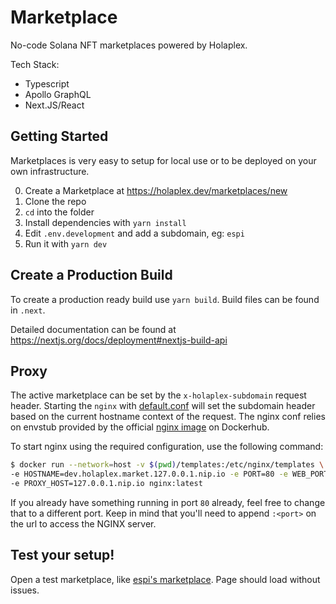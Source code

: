 # Marketplace

No-code Solana NFT marketplaces powered by Holaplex.

Tech Stack:

- Typescript
- Apollo GraphQL
- Next.JS/React

## Getting Started

Marketplaces is very easy to setup for local use or to be deployed on your own infrastructure. 

0. Create a Marketplace at https://holaplex.dev/marketplaces/new
1. Clone the repo
2. `cd` into the folder
3. Install dependencies with `yarn install`
4. Edit `.env.development` and add a subdomain, eg: `espi`
5. Run it with `yarn dev`

## Create a Production Build 

To create a production ready build use `yarn build`. Build files can be found in `.next`.

Detailed documentation can be found at https://nextjs.org/docs/deployment#nextjs-build-api

## Proxy

The active marketplace can be set by the `x-holaplex-subdomain` request header. Starting the `nginx` with [default.conf](/main/templates/default.conf.template) will set the subdomain header based on the current hostname context of the request.
The nginx conf relies on envstub provided by the official [nginx image](https://hub.docker.com/_/nginx) on Dockerhub.

To start nginx using the required configuration, use the following command:

```bash
$ docker run --network=host -v $(pwd)/templates:/etc/nginx/templates \
-e HOSTNAME=dev.holaplex.market.127.0.0.1.nip.io -e PORT=80 -e WEB_PORT=3000 \
-e PROXY_HOST=127.0.0.1.nip.io nginx:latest
```

If you already have something running in port `80` already, feel free to change that to a different port. Keep in mind that you'll need to append `:<port>` on the url to access the NGINX server.

## Test your setup!

Open a test marketplace, like [espi's marketplace](http://espi.dev.holaplex.market.127.0.0.1.nip.io).
Page should load without issues.
